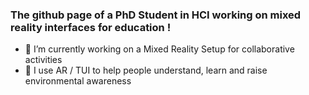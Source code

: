 ### The github page of a PhD Student in HCI working on mixed reality interfaces for education ! 

- 🔭 I’m currently working on a Mixed Reality Setup for collaborative activities
- 🌱 I use AR / TUI to help people understand, learn and raise environmental awareness

